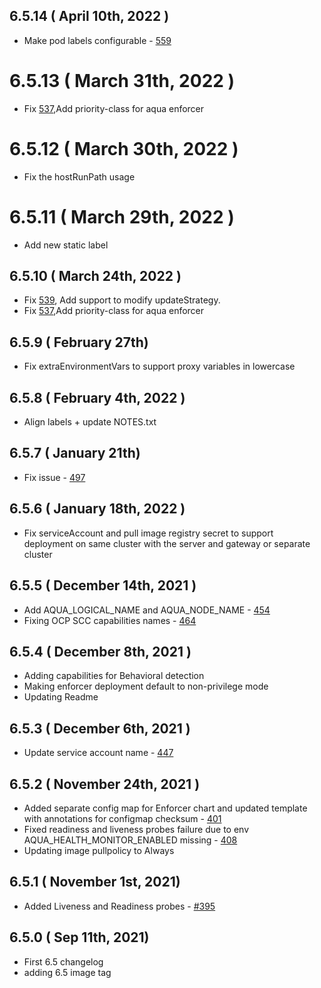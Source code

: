 ## 6.5.14 ( April 10th, 2022 )
* Make pod labels configurable - [559](https://github.com/aquasecurity/aqua-helm/pull/559)
# 6.5.13 ( March 31th, 2022 )
* Fix [537](https://github.com/aquasecurity/aqua-helm/issues/537),Add priority-class for aqua enforcer
# 6.5.12 ( March 30th, 2022 )
* Fix the hostRunPath usage
# 6.5.11 ( March 29th, 2022 )
* Add new static label
## 6.5.10 ( March 24th, 2022 )
* Fix [539](https://github.com/aquasecurity/aqua-helm/issues/539), Add support to modify updateStrategy.
* Fix [537](https://github.com/aquasecurity/aqua-helm/issues/537),Add priority-class for aqua enforcer
## 6.5.9 ( February 27th)
* Fix extraEnvironmentVars to support proxy variables in lowercase
## 6.5.8 ( February 4th, 2022 )
* Align labels + update NOTES.txt
## 6.5.7 ( January 21th)
* Fix issue - [497](https://github.com/aquasecurity/aqua-helm/issues/497)
## 6.5.6 ( January 18th, 2022 )
* Fix serviceAccount and pull image registry secret to support deployment on same cluster 
  with the server and gateway or separate cluster
## 6.5.5 ( December 14th, 2021 )
* Add AQUA_LOGICAL_NAME and AQUA_NODE_NAME - [454](https://github.com/aquasecurity/aqua-helm/pull/454)
* Fixing OCP SCC capabilities names - [464](https://github.com/aquasecurity/aqua-helm/pull/464)
## 6.5.4 ( December 8th, 2021 )
* Adding capabilities for Behavioral detection
* Making enforcer deployment default to non-privilege mode
* Updating Readme
## 6.5.3 ( December 6th, 2021 )
* Update service account name - [447](https://github.com/aquasecurity/aqua-helm/pull/447)
## 6.5.2 ( November 24th, 2021 )
* Added separate config map for Enforcer chart and updated template with annotations for configmap checksum - [401](https://github.com/aquasecurity/aqua-helm/pull/401)
* Fixed readiness and liveness probes failure due to env AQUA_HEALTH_MONITOR_ENABLED missing - [408](https://github.com/aquasecurity/aqua-helm/pull/408)
* Updating image pullpolicy to Always
## 6.5.1 ( November 1st, 2021)
* Added Liveness and Readiness probes - [#395](https://github.com/aquasecurity/aqua-helm/pull/395)
## 6.5.0 ( Sep 11th, 2021)
* First 6.5 changelog
* adding 6.5 image tag
